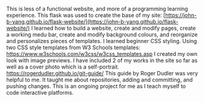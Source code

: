 This is less of a functional website, and more of a programming learning experience. 
This flask was used to create the base of my site: [https://john-b-yang.github.io/flask-website/](https://john-b-yang.github.io/flask-website/)
I learned how to build a website, create and modify pages, create a working medu bar, create and modify background colours, and reorganize and personalizes pieces of templates. 
I learned beginner CSS styling. Using two CSS style templates from W3 Schools templates: https://www.w3schools.com/w3css/w3css_templates.asp I created my own look with image previews. 
I have included 2 of my works in the site so far as well as a cover photo which is a self-portrait. 
https://rogerdudler.github.io/git-guide/ This guide by Roger Dudler was very helpful to me. It taught me about repositories, adding and committing, and pushing changes. 
This is an ongoing project for me as I teach myself to code interactive platforms. 
